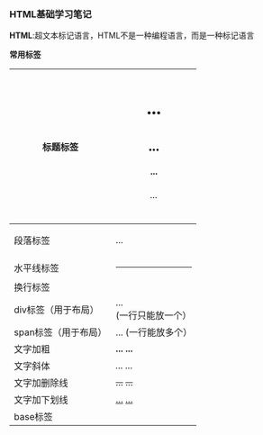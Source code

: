 ### HTML基础学习笔记

**HTML**:超文本标记语言，HTML不是一种编程语言，而是一种标记语言

**常用标签**

| 标题标签             | <h1>...</h1>  <h2>...</h2>  ...  <h6>...</h6> |
| -------------------- | --------------------------------------------- |
| 段落标签             | <p>...</p>                                    |
| 水平线标签           | <hr/>                                         |
| 换行标签             | <br/>                                         |
| div标签（用于布局）  | <div>...</div>  (一行只能放一个）             |
| span标签（用于布局） | <span>...</span>  (一行能放多个）             |
| 文字加粗             | <b>...</b>  <strong>...</strong>              |
| 文字斜体             | <i>...</i>  <em>...</em>                      |
| 文字加删除线         | <s>...</s>  <del>...</del>                    |
| 文字加下划线         | <u>...</u>  <ins>...</ins>                    |
| base标签             |                                               |